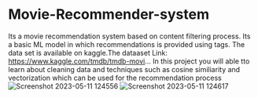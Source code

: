 # Movie-Recommender-system
Its a movie recommendation system based on content filtering process. Its a basic ML model in which recommendations is provided using tags. 
The data set is available on kaggle.The dataaset Link: https://www.kaggle.com/tmdb/tmdb-movi...
In this project you will able  tto learn about cleaning data and techniques such as cosine similiarity and vectorization which can be used for the recommendation process
![Screenshot 2023-05-11 124556](https://github.com/gungun005/Movie-Recommender-system/assets/120474972/f80f70c7-f920-4310-9d50-301a910bd2ef)
![Screenshot 2023-05-11 124617](https://github.com/gungun005/Movie-Recommender-system/assets/120474972/89c70e7f-caf8-4068-8da8-7d4eb56c8d21)



